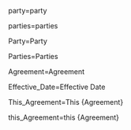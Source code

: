 party=<span class="definedterm">party</span>

parties=<span class="definedterm">parties</span>

Party=<span class="definedterm">Party</span>

Parties=<span class="definedterm">Parties</span>

Agreement=<span class="definedterm">Agreement</span>

Effective_Date=<span class="definedterm">Effective Date</span>

This_Agreement=This <span class="definedterm">{Agreement}</span>

this_Agreement=this <span class="definedterm">{Agreement}</span>